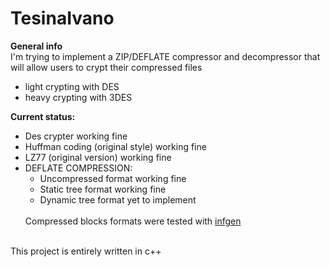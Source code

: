 # TesinaIvano

<b>General info</b><br>
I'm trying to implement a ZIP/DEFLATE compressor and decompressor that will allow users to crypt their compressed files
<ul>
<li>light crypting with DES</li>
<li>heavy crypting with 3DES</li>
</ul>

<b>Current status: </b>
<ul>
  <li>Des crypter working fine</li>
  <li>Huffman coding (original style) working fine</li>
  <li>LZ77 (original version) working fine</li>
  <li>DEFLATE COMPRESSION:
    <ul>
    <li>Uncompressed format working fine</li>
    <li>Static tree format working fine</li>
    <li>Dynamic tree format yet to implement</li>
    </ul><br>
    Compressed blocks formats were tested with <a href = "https://github.com/madler/infgen">infgen</a> 
  </li>
 </ul>
 </br>
 This project is entirely written in c++
